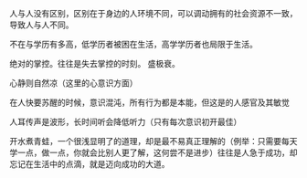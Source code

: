 人与人没有区别，区别在于身边的人环境不同，可以调动拥有的社会资源不一致，导致人与人不同。

不在与学历有多高，低学历者被困在生活，高学学历者也局限于生活。

绝对的掌控。往往是失去掌控的时刻。
盛极衰。

心静则自然凉（这里的心意识方面）

在人快要苏醒的时候，意识混沌，所有行为都是本能，但这是的人感官及其敏觉

人耳传声是波形，长时间听会降低听力（只有每次意识初开最佳）

开水煮青蛙，一个很浅显明了的道理，却是最不易真正理解的（例举：只需要每天学一点，做一点，你就会比别人更了解，这何尝不是进步）往往是人急于成功，却忘记在生活中的点滴，就是迈向成功的大道。
